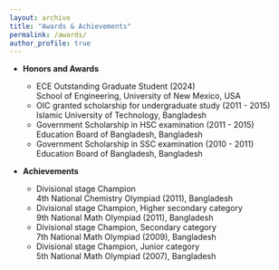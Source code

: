 ```yaml
---
layout: archive
title: "Awards & Achievements"
permalink: /awards/
author_profile: true
---
```


-   **Honors and Awards**<br>
	<ul>
	<li>ECE Outstanding Graduate Student (2024)</li>
	School of Engineering, University of New Mexico, USA
	<li>OIC granted scholarship for undergraduate study (2011 - 2015)</li>
	Islamic University of Technology, Bangladesh
	<li>Government Scholarship in HSC examination (2011 - 2015)</li>
	Education Board of Bangladesh, Bangladesh
	<li>Government Scholarship in SSC examination (2010 - 2011)</li>
	Education Board of Bangladesh, Bangladesh
	</ul>
	
-   **Achievements**<br>
	<ul>
	<li>Divisional stage Champion</li>
	4th National Chemistry Olympiad (2011), Bangladesh
	<li>Divisional stage Champion, Higher secondary category</li>
	9th National Math Olympiad (2011), Bangladesh
	<li>Divisional stage Champion, Secondary category</li>
	7th National Math Olympiad (2009), Bangladesh
	<li>Divisional stage Champion, Junior category</li>
	5th National Math Olympiad (2007), Bangladesh
	</ul>
